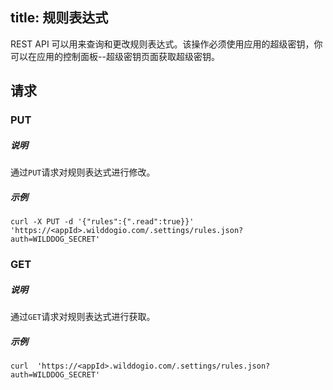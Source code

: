 title: 规则表达式
---
REST API 可以用来查询和更改规则表达式。该操作必须使用应用的超级密钥，你可以在应用的控制面板--超级密钥页面获取超级密钥。

## 请求

### PUT

##### 说明


通过`PUT`请求对规则表达式进行修改。


##### 示例


```
curl -X PUT -d '{"rules":{".read":true}}' 'https://<appId>.wilddogio.com/.settings/rules.json?auth=WILDDOG_SECRET'

```

### GET

##### 说明


通过`GET`请求对规则表达式进行获取。


##### 示例
```
curl  'https://<appId>.wilddogio.com/.settings/rules.json?auth=WILDDOG_SECRET'

```
